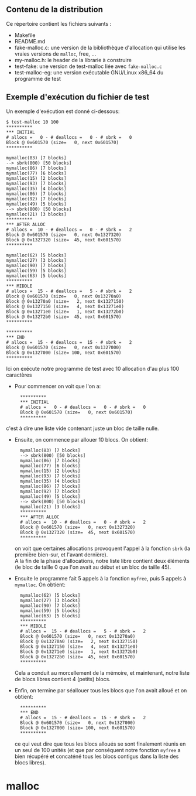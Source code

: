 ## Contenu de la distribution

Ce répertoire contient les fichiers suivants :

- Makefile 
- README.md
- fake-malloc.c: une version de la bibliothèque d'allocation qui utilise les vraies  versions de `malloc`, free, ... 
- my-malloc.h: le header de la librarie à construire
- test-fake: une version de test-malloc liée avec `fake-malloc.c`
- test-malloc-eg: une version exécutable GNU/Linux x86_64 du programme de test 

## Exemple d'exécution du fichier de test

Un exemple d'exécution est donné ci-dessous:

	$ test-malloc 10 100
	**********
	*** INITIAL
	# allocs =   0 - # deallocs =   0 - # sbrk =   0
	Block @ 0x601570 (size=   0, next 0x601570)
	**********

	mymalloc(83) [7 blocks]
	--> sbrk(800) [50 blocks]
	mymalloc(86) [7 blocks]
	mymalloc(77) [6 blocks]
	mymalloc(15) [2 blocks]
	mymalloc(93) [7 blocks]
	mymalloc(35) [4 blocks]
	mymalloc(86) [7 blocks]
	mymalloc(92) [7 blocks]
	mymalloc(49) [5 blocks]
	--> sbrk(800) [50 blocks]
	mymalloc(21) [3 blocks]
	**********
	*** AFTER ALLOC
	# allocs =  10 - # deallocs =   0 - # sbrk =   2
	Block @ 0x601570 (size=   0, next 0x1327320)
	Block @ 0x1327320 (size=  45, next 0x601570)
	**********

	mymalloc(62) [5 blocks]
	mymalloc(27) [3 blocks]
	mymalloc(90) [7 blocks]
	mymalloc(59) [5 blocks]
	mymalloc(63) [5 blocks]
	**********
	*** MIDDLE
	# allocs =  15 - # deallocs =   5 - # sbrk =   2
	Block @ 0x601570 (size=   0, next 0x13270a0)
	Block @ 0x13270a0 (size=   2, next 0x1327150)
	Block @ 0x1327150 (size=   4, next 0x13271e0)
	Block @ 0x13271e0 (size=   1, next 0x13272b0)
	Block @ 0x13272b0 (size=  45, next 0x601570)
	**********

	**********
	*** END
	# allocs =  15 - # deallocs =  15 - # sbrk =   2
	Block @ 0x601570 (size=   0, next 0x1327000)
	Block @ 0x1327000 (size= 100, next 0x601570)
	**********

Ici on exécute notre programme de test avec 10 allocation d'au plus 100 caractères

- Pour commencer on voit que l'on a:

		**********
		*** INITIAL
		# allocs =   0 - # deallocs =   0 - # sbrk =   0
		Block @ 0x601570 (size=   0, next 0x601570)
        **********
 c'est à dire une liste vide contenant juste un bloc de taille nulle.

- Ensuite, on commence par allouer 10 blocs. On obtient:

		mymalloc(83) [7 blocks]
		--> sbrk(800) [50 blocks]
		mymalloc(86) [7 blocks]
		mymalloc(77) [6 blocks]
		mymalloc(15) [2 blocks]
		mymalloc(93) [7 blocks]
		mymalloc(35) [4 blocks]
		mymalloc(86) [7 blocks]
		mymalloc(92) [7 blocks]
		mymalloc(49) [5 blocks]
		--> sbrk(800) [50 blocks]
		mymalloc(21) [3 blocks]
		**********
		*** AFTER ALLOC
		# allocs =  10 - # deallocs =   0 - # sbrk =   2
		Block @ 0x601570 (size=   0, next 0x1327320)
		Block @ 0x1327320 (size=  45, next 0x601570)
		**********
  on voit que certaines allocations provoquent l'appel à la fonction `sbrk` (la
  première bien-sur, et l'avant dernière).
  \
  A la fin de la phase d'allocations, notre liste libre contient deux éléments
  (le bloc de taille 0 que l'on avait au début et un bloc de taille 45).

- Ensuite le programme fait 5 appels à la fonction `myfree`, puis 5 appels à
  `mymalloc`. On obtient:

		mymalloc(62) [5 blocks]
		mymalloc(27) [3 blocks]
		mymalloc(90) [7 blocks]
		mymalloc(59) [5 blocks]
		mymalloc(63) [5 blocks]
		**********
		*** MIDDLE
		# allocs =  15 - # deallocs =   5 - # sbrk =   2
		Block @ 0x601570 (size=   0, next 0x13270a0)
		Block @ 0x13270a0 (size=   2, next 0x1327150)
		Block @ 0x1327150 (size=   4, next 0x13271e0)
		Block @ 0x13271e0 (size=   1, next 0x13272b0)
		Block @ 0x13272b0 (size=  45, next 0x601570)
		**********
  Cela a conduit au morcellement de la mémoire, et maintenant, notre liste de blocs
  libres contient 4 (petits) blocs.

- Enfin, on termine par séallouer tous les blocs que l'on avait alloué et on
  obtient:

		**********
		*** END
		# allocs =  15 - # deallocs =  15 - # sbrk =   2
		Block @ 0x601570 (size=   0, next 0x1327000)
		Block @ 0x1327000 (size= 100, next 0x601570)
		**********
  ce qui veut dire que tous les blocs alloués se sont finalement réunis en un seul 
  de 100 unités (et que par conséquent notre fonction `myfree` a bien récupéré et
  concaténé tous les blocs contigus dans la liste des blocs libres).


# malloc
